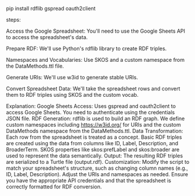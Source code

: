 pip install rdflib gspread oauth2client

 steps:

Access the Google Spreadsheet: You'll need to use the Google Sheets API to access the spreadsheet's data.

Prepare RDF: We'll use Python's rdflib library to create RDF triples.

Namespaces and Vocabularies: Use SKOS and a custom namespace from the DataMethods.ttl file.

Generate URIs: We'll use w3id to generate stable URIs.

Convert Spreadsheet Data: We'll take the spreadsheet rows and convert them to RDF triples using SKOS and the custom vocab.

Explanation:
Google Sheets Access:
Uses gspread and oauth2client to access Google Sheets. You need to authenticate using the credentials JSON file.
RDF Generation:
rdflib is used to build an RDF graph.
We define custom namespaces including https://w3id.org/ for URIs and the custom DataMethods namespace from the DataMethods.ttl.
Data Transformation:
Each row from the spreadsheet is treated as a concept.
Basic RDF triples are created using the data from columns like ID, Label, Description, and BroaderTerm.
SKOS properties like skos:prefLabel and skos:broader are used to represent the data semantically.
Output:
The resulting RDF triples are serialized to a Turtle file (output.rdf).
Customization:
Modify the script to match your spreadsheet's structure, such as changing column names (e.g., ID, Label, Description).
Adjust the URIs and namespaces as needed.
Ensure you have the appropriate API credentials and that the spreadsheet is correctly formatted for RDF conversion.
